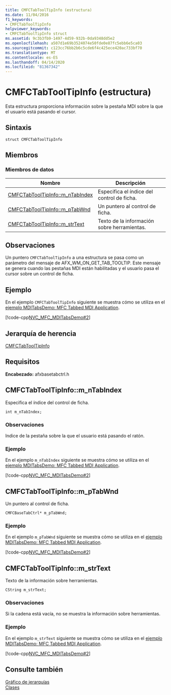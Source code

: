 ```yaml
---
title: CMFCTabToolTipInfo (estructura)
ms.date: 11/04/2016
f1_keywords:
- CMFCTabToolTipInfo
helpviewer_keywords:
- CMFCTabToolTipInfo struct
ms.assetid: 9c3b3fb9-1497-4d59-932b-0da9348dd5e2
ms.openlocfilehash: a507d1e69b3524074e50fde0e87fc5ebb6e5ca03
ms.sourcegitcommit: c123cc76bb2b6c5cde6f4c425ece420ac733bf70
ms.translationtype: MT
ms.contentlocale: es-ES
ms.lasthandoff: 04/14/2020
ms.locfileid: "81367342"
---
```

# <a name="cmfctabtooltipinfo-structure"></a>CMFCTabToolTipInfo (estructura)

Esta estructura proporciona información sobre la pestaña MDI sobre la que el usuario está pasando el cursor.

## <a name="syntax"></a>Sintaxis

```
struct CMFCTabToolTipInfo
```

## <a name="members"></a>Miembros

### <a name="data-members"></a>Miembros de datos

|Nombre|Descripción|
|----------|-----------------|
|[CMFCTabToolTipInfo::m_nTabIndex](#m_ntabindex)|Especifica el índice del control de ficha.|
|[CMFCTabToolTipInfo::m_pTabWnd](#m_ptabwnd)|Un puntero al control de ficha.|
|[CMFCTabToolTipInfo::m_strText](#m_strtext)|Texto de la información sobre herramientas.|

## <a name="remarks"></a>Observaciones

Un puntero `CMFCTabToolTipInfo` a una estructura se pasa como un parámetro del mensaje de AFX_WM_ON_GET_TAB_TOOLTIP. Este mensaje se genera cuando las pestañas MDI están habilitadas y el usuario pasa el cursor sobre un control de ficha.

## <a name="example"></a>Ejemplo

En el ejemplo `CMFCTabToolTipInfo` siguiente se muestra cómo se utiliza en el [ejemplo MDITabsDemo: MFC Tabbed MDI Application](../../overview/visual-cpp-samples.md).

[!code-cpp[NVC_MFC_MDITabsDemo#2](../../mfc/reference/codesnippet/cpp/cmfctabtooltipinfo-structure_1.cpp)]

## <a name="inheritance-hierarchy"></a>Jerarquía de herencia

[CMFCTabToolTipInfo](../../mfc/reference/cmfctabtooltipinfo-structure.md)

## <a name="requirements"></a>Requisitos

**Encabezado:** afxbasetabctrl.h

## <a name="cmfctabtooltipinfom_ntabindex"></a><a name="m_ntabindex"></a>CMFCTabToolTipInfo::m_nTabIndex

Especifica el índice del control de ficha.

```
int m_nTabIndex;
```

### <a name="remarks"></a>Observaciones

Indice de la pestaña sobre la que el usuario está pasando el ratón.

### <a name="example"></a>Ejemplo

En el ejemplo `m_nTabIndex` siguiente se muestra cómo se utiliza en el [ejemplo MDITabsDemo: MFC Tabbed MDI Application](../../overview/visual-cpp-samples.md).

[!code-cpp[NVC_MFC_MDITabsDemo#2](../../mfc/reference/codesnippet/cpp/cmfctabtooltipinfo-structure_1.cpp)]

## <a name="cmfctabtooltipinfom_ptabwnd"></a><a name="m_ptabwnd"></a>CMFCTabToolTipInfo::m_pTabWnd

Un puntero al control de ficha.

```
CMFCBaseTabCtrl* m_pTabWnd;
```

### <a name="example"></a>Ejemplo

En el ejemplo `m_pTabWnd` siguiente se muestra cómo se utiliza en el [ejemplo MDITabsDemo: MFC Tabbed MDI Application](../../overview/visual-cpp-samples.md).

[!code-cpp[NVC_MFC_MDITabsDemo#2](../../mfc/reference/codesnippet/cpp/cmfctabtooltipinfo-structure_1.cpp)]

## <a name="cmfctabtooltipinfom_strtext"></a><a name="m_strtext"></a>CMFCTabToolTipInfo::m_strText

Texto de la información sobre herramientas.

```
CString m_strText;
```

### <a name="remarks"></a>Observaciones

Si la cadena está vacía, no se muestra la información sobre herramientas.

### <a name="example"></a>Ejemplo

En el ejemplo `m_strText` siguiente se muestra cómo se utiliza en el [ejemplo MDITabsDemo: MFC Tabbed MDI Application](../../overview/visual-cpp-samples.md).

[!code-cpp[NVC_MFC_MDITabsDemo#2](../../mfc/reference/codesnippet/cpp/cmfctabtooltipinfo-structure_1.cpp)]

## <a name="see-also"></a>Consulte también

[Gráfico de jerarquías](../../mfc/hierarchy-chart.md)<br/>
[Clases](../../mfc/reference/mfc-classes.md)
